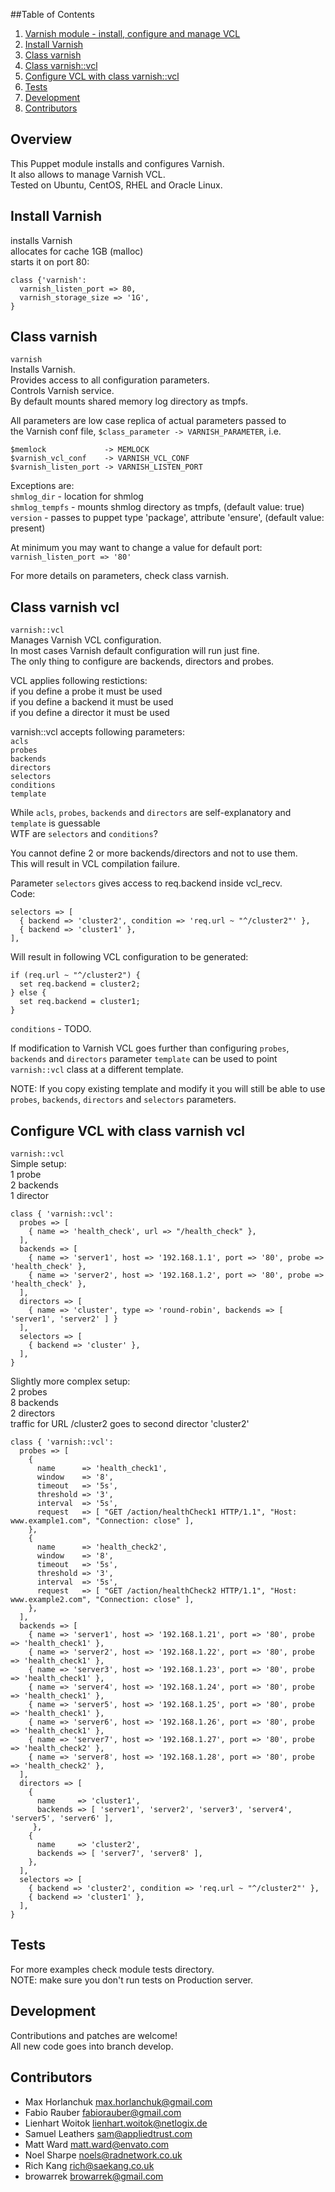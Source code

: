##Table of Contents
1. [Varnish module - install, configure and manage VCL](#overview)
2. [Install Varnish](#install-varnish)
3. [Class varnish](#class-varnish)
4. [Class varnish::vcl](#class-varnish-vcl)
5. [Configure VCL with class varnish::vcl](#configure-vcl-with-class-varnish-vcl)
6. [Tests](#tests)
7. [Development](#development)
8. [Contributors](#contributors)

## Overview

   This Puppet module installs and configures Varnish.  
   It also allows to manage Varnish VCL.  
   Tested on Ubuntu, CentOS, RHEL and Oracle Linux.

## Install Varnish

   installs Varnish  
   allocates for cache 1GB (malloc)  
   starts it on port 80:  

    class {'varnish':
      varnish_listen_port => 80,
      varnish_storage_size => '1G',
    }

## Class varnish

  `varnish`  
   Installs Varnish.  
   Provides access to all configuration parameters.  
   Controls Varnish service.  
   By default mounts shared memory log directory as tmpfs.  

   All parameters are low case replica of actual parameters passed to  
   the Varnish conf file, `$class_parameter -> VARNISH_PARAMETER`, i.e.  
   
    $memlock             -> MEMLOCK
    $varnish_vcl_conf    -> VARNISH_VCL_CONF
    $varnish_listen_port -> VARNISH_LISTEN_PORT

   Exceptions are:  
   `shmlog_dir`    - location for shmlog  
   `shmlog_tempfs` - mounts shmlog directory as tmpfs, (default value: true)  
   `version`       - passes to puppet type 'package', attribute 'ensure', (default value: present)  

   At minimum you may want to change a value for default port:  
   `varnish_listen_port => '80'`

For more details on parameters, check class varnish.

## Class varnish vcl

   `varnish::vcl`  
   Manages Varnish VCL configuration.  
   In most cases Varnish default configuration will run just fine.  
   The only thing to configure are backends, directors and probes.  

   VCL applies following restictions:  
   if you define a probe it must be used  
   if you define a backend it must be used  
   if you define a director it must be used  

   varnish::vcl accepts following parameters:  
   `acls`  
   `probes`  
   `backends`  
   `directors`  
   `selectors`  
   `conditions`  
   `template`  

   While `acls`, `probes`, `backends` and `directors` are self-explanatory and `template` is guessable  
   WTF are `selectors` and `conditions`?  

   You cannot define 2 or more backends/directors and not to use them.  
   This will result in VCL compilation failure.  

   Parameter `selectors` gives access to req.backend inside vcl_recv.  
   Code:  

    selectors => [
      { backend => 'cluster2', condition => 'req.url ~ "^/cluster2"' },
      { backend => 'cluster1' },
    ],

Will result in following VCL configuration to be generated:

    if (req.url ~ "^/cluster2") {
      set req.backend = cluster2;
    } else {
      set req.backend = cluster1;
    }

`conditions` - TODO.

If modification to Varnish VCL goes further than configuring `probes`, `backends` and `directors`
parameter `template` can be used to point `varnish::vcl` class at a different template.

NOTE: If you copy existing template and modify it you will still 
be able to use `probes`, `backends`, `directors` and `selectors` parameters.

## Configure VCL with class varnish vcl

  `varnish::vcl`  
   Simple setup:  
   1 probe  
   2 backends  
   1 director  

    class { 'varnish::vcl':
      probes => [
        { name => 'health_check', url => "/health_check" },
      ],
      backends => [
        { name => 'server1', host => '192.168.1.1', port => '80', probe => 'health_check' },
        { name => 'server2', host => '192.168.1.2', port => '80', probe => 'health_check' },
      ],
      directors => [
        { name => 'cluster', type => 'round-robin', backends => [ 'server1', 'server2' ] }
      ],
      selectors => [
        { backend => 'cluster' },
      ],
    }


   Slightly more complex setup:  
   2 probes  
   8 backends  
   2 directors  
   traffic for URL /cluster2 goes to second director 'cluster2'

    class { 'varnish::vcl':
      probes => [
        {
          name      => 'health_check1',
          window    => '8',
          timeout   => '5s',
          threshold => '3',
          interval  => '5s',
          request   => [ "GET /action/healthCheck1 HTTP/1.1", "Host: www.example1.com", "Connection: close" ],
        },
        {
          name      => 'health_check2',
          window    => '8',
          timeout   => '5s',
          threshold => '3',
          interval  => '5s',
          request   => [ "GET /action/healthCheck2 HTTP/1.1", "Host: www.example2.com", "Connection: close" ],
        },
      ],
      backends => [
        { name => 'server1', host => '192.168.1.21', port => '80', probe => 'health_check1' },
        { name => 'server2', host => '192.168.1.22', port => '80', probe => 'health_check1' },
        { name => 'server3', host => '192.168.1.23', port => '80', probe => 'health_check1' },
        { name => 'server4', host => '192.168.1.24', port => '80', probe => 'health_check1' },
        { name => 'server5', host => '192.168.1.25', port => '80', probe => 'health_check1' },
        { name => 'server6', host => '192.168.1.26', port => '80', probe => 'health_check1' },
        { name => 'server7', host => '192.168.1.27', port => '80', probe => 'health_check2' },
        { name => 'server8', host => '192.168.1.28', port => '80', probe => 'health_check2' },
      ],
      directors => [
        {
          name     => 'cluster1',
          backends => [ 'server1', 'server2', 'server3', 'server4', 'server5', 'server6' ],
         },
        {
          name     => 'cluster2',
          backends => [ 'server7', 'server8' ],
        },
      ],
      selectors => [
        { backend => 'cluster2', condition => 'req.url ~ "^/cluster2"' },
        { backend => 'cluster1' },
      ],
    }

## Tests
   For more examples check module tests directory.  
   NOTE: make sure you don't run tests on Production server.  

## Development
  Contributions and patches are welcome!  
  All new code goes into branch develop.  

## Contributors
- Max Horlanchuk <max.horlanchuk@gmail.com>
- Fabio Rauber <fabiorauber@gmail.com>
- Lienhart Woitok <lienhart.woitok@netlogix.de>
- Samuel Leathers <sam@appliedtrust.com>
- Matt Ward <matt.ward@envato.com>
- Noel Sharpe <noels@radnetwork.co.uk>
- Rich Kang <rich@saekang.co.uk>
- browarrek <browarrek@gmail.com>
